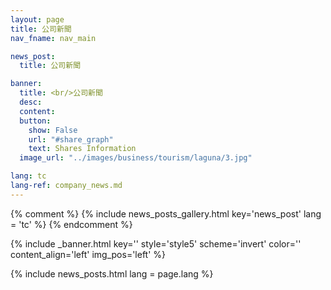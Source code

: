 ```yaml
---
layout: page
title: 公司新聞
nav_fname: nav_main

news_post:
  title: 公司新聞

banner:
  title: <br/>公司新聞
  desc:
  content:
  button:
    show: False
    url: "#share_graph"
    text: Shares Information
  image_url: "../images/business/tourism/laguna/3.jpg"

lang: tc
lang-ref: company_news.md
---
```


{% comment %}
{% include news_posts_gallery.html key='news_post' lang = 'tc' %}
{% endcomment %}

<!-- Welcome Banner -->

{% include _banner.html key='' style='style5' scheme='invert' color='' content_align='left' img_pos='left' %}

{% include news_posts.html lang = page.lang %}

